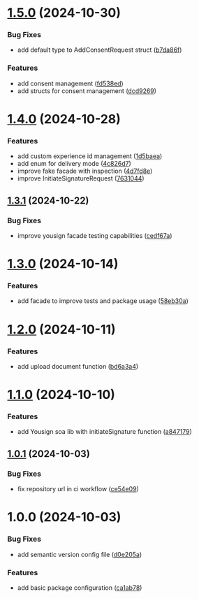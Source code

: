 # [1.5.0](https://github.com/coverzen/yousign-client/compare/v1.4.0...v1.5.0) (2024-10-30)


### Bug Fixes

* add default type to AddConsentRequest struct ([b7da86f](https://github.com/coverzen/yousign-client/commit/b7da86fad5f2d7bcbde539c3caa8fe833f410768))


### Features

* add consent management ([fd538ed](https://github.com/coverzen/yousign-client/commit/fd538ed6fd232d1e4332c8f24fca16a5eb71c6d8))
* add structs for consent management ([dcd9269](https://github.com/coverzen/yousign-client/commit/dcd926907b1945e3dea7e957b13c842649a30de9))

# [1.4.0](https://github.com/coverzen/yousign-client/compare/v1.3.1...v1.4.0) (2024-10-28)


### Features

* add custom experience id management ([1d5baea](https://github.com/coverzen/yousign-client/commit/1d5baea028e7e15e4f7e1e1a329af0552e758764))
* add enum for delivery mode ([4c826d7](https://github.com/coverzen/yousign-client/commit/4c826d7716dd37445931a5322484181519b85667))
* improve fake facade with inspection ([4d7fd8e](https://github.com/coverzen/yousign-client/commit/4d7fd8ebdf3519fce993be1acd8a7c395064719e))
* improve InitiateSignatureRequest ([7631044](https://github.com/coverzen/yousign-client/commit/7631044c53469b50062630d9bd48c99bee586981))

## [1.3.1](https://github.com/coverzen/yousign-client/compare/v1.3.0...v1.3.1) (2024-10-22)


### Bug Fixes

* improve yousign facade testing capabilities ([cedf67a](https://github.com/coverzen/yousign-client/commit/cedf67acfe34e8e28136efb4ec7bbe84ef6574d3))

# [1.3.0](https://github.com/coverzen/yousign-client/compare/v1.2.0...v1.3.0) (2024-10-14)


### Features

* add facade to improve tests and package usage ([58eb30a](https://github.com/coverzen/yousign-client/commit/58eb30a3c02c70ec7ad3d7287d24ee72b68e821e))

# [1.2.0](https://github.com/coverzen/yousign-client/compare/v1.1.0...v1.2.0) (2024-10-11)


### Features

* add upload document function ([bd6a3a4](https://github.com/coverzen/yousign-client/commit/bd6a3a45b3d78d7d3aff63eabcc1bf528fd918d3))

# [1.1.0](https://github.com/coverzen/yousign-client/compare/v1.0.1...v1.1.0) (2024-10-10)


### Features

* add Yousign soa lib with initiateSignature function ([a847179](https://github.com/coverzen/yousign-client/commit/a8471797d6ab14dda64b3d1798bc43899b6a8243))

## [1.0.1](https://github.com/coverzen/yousign-client/compare/v1.0.0...v1.0.1) (2024-10-03)


### Bug Fixes

* fix repository url in ci workflow ([ce54e09](https://github.com/coverzen/yousign-client/commit/ce54e09c834d4fbeea2d83c8873618b4a059edda))

# 1.0.0 (2024-10-03)


### Bug Fixes

* add semantic version config file ([d0e205a](https://github.com/coverzen/yousign-client/commit/d0e205a1b762e3fd7c085215f5bd6c89673c3dd0))


### Features

* add basic package configuration ([ca1ab78](https://github.com/coverzen/yousign-client/commit/ca1ab7806f8defc5fbacb9554b63f4f94d31ee39))
